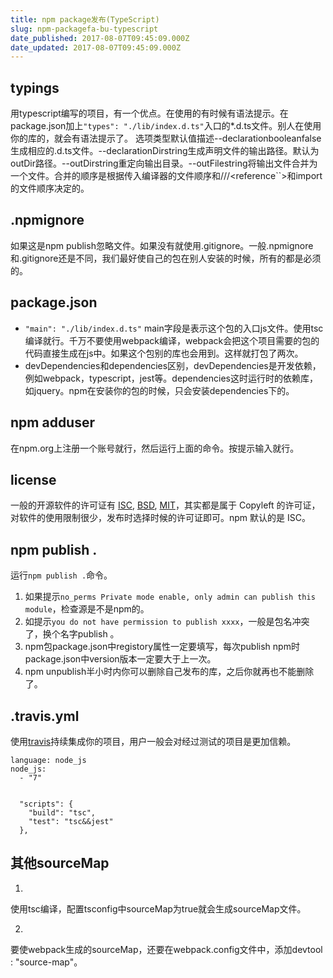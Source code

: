 ```yaml
---
title: npm package发布(TypeScript)
slug: npm-packagefa-bu-typescript
date_published: 2017-08-07T09:45:09.000Z
date_updated: 2017-08-07T09:45:09.000Z
---
```


## typings

用typescript编写的项目，有一个优点。在使用的有时候有语法提示。在package.json加上`"types": "./lib/index.d.ts"`入口的*.d.ts文件。别人在使用你的库的，就会有语法提示了。
选项类型默认值描述--declarationbooleanfalse生成相应的.d.ts文件。--declarationDirstring生成声明文件的输出路径。默认为outDir路径。--outDirstring重定向输出目录。--outFilestring将输出文件合并为一个文件。合并的顺序是根据传入编译器的文件顺序和///<reference``>和import的文件顺序决定的。
## .npmignore

如果这是npm publish忽略文件。如果没有就使用.gitignore。一般.npmignore和.gitignore还是不同，我们最好使自己的包在别人安装的时候，所有的都是必须的。

## package.json

- `"main": "./lib/index.d.ts"` main字段是表示这个包的入口js文件。使用tsc编译就行。千万不要使用webpack编译，webpack会把这个项目需要的包的代码直接生成在js中。如果这个包别的库也会用到。这样就打包了两次。
- devDependencies和dependencies区别，devDependencies是开发依赖，例如webpack，typescript，jest等。dependencies这时运行时的依赖库，如jquery。npm在安装你的包的时候，只会安装dependencies下的。

## npm adduser

在npm.org上注册一个账号就行，然后运行上面的命令。按提示输入就行。

## license

一般的开源软件的许可证有 [ISC](http://link.zhihu.com/?target=https%3A//opensource.org/licenses/ISC), [BSD](http://link.zhihu.com/?target=https%3A//en.wikipedia.org/wiki/BSD_licenses), [MIT](http://link.zhihu.com/?target=https%3A//opensource.org/licenses/MIT)，其实都是属于 Copyleft 的许可证，对软件的使用限制很少，发布时选择时候的许可证即可。npm 默认的是 ISC。

## npm publish .

运行`npm publish .`命令。

1. 如果提示`no_perms Private mode enable, only admin can publish this module`，检查源是不是npm的。
2. 如提示`you do not have permission to publish xxxx`，一般是包名冲突了，换个名字publish 。
3. npm包package.json中registory属性一定要填写，每次publish npm时package.json中version版本一定要大于上一次。
4. npm unpublish半小时内你可以删除自己发布的库，之后你就再也不能删除了。

## .travis.yml

使用[travis](https://travis-ci.org/)持续集成你的项目，用户一般会对经过测试的项目是更加信赖。

    language: node_js
    node_js:
      - "7"
    

      "scripts": {
        "build": "tsc",
        "test": "tsc&&jest"
      },
    

## 其他sourceMap

1. 
使用tsc编译，配置tsconfig中sourceMap为true就会生成sourceMap文件。

2. 
要使webpack生成的sourceMap，还要在webpack.config文件中，添加devtool : "source-map"。
